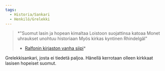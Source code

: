 ```yaml
---
tags:
  - Historia/Sankari
  - Henkilö/Grelekki
---
```

>*"Suomut lasin ja hopean kimaltaa 
>Loistoon suojattinsa katoaa 
>Monet uhraukset unohtuu historiaan 
>Myös kirkas kyntinen Rhindelgâl"
>- [Ralfonin kirjaston vanha siipi](Ralfonin%20kirjasto.md)*

Grelekkisankari, josta ei tiedetä paljoa. Hänellä kerrotaan olleen kirkkaat lasisen hopeiset suomut.